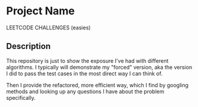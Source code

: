 # Project Name
LEETCODE CHALLENGES (easies)

## Description

This repository is just to show the exposure I've had with different algorithms. I typically will demonstrate my "forced" version, aka the version I did to pass the test cases in the most direct way I can think of. 

Then I provide the refactored, more efficient way, which I find by googling methods and looking up any questions I have about the problem specifically.
 